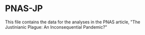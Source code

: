 # PNAS-JP
This file contains the data for the analyses in the PNAS article, "The Justinianic Plague: An Inconsequential Pandemic?"
